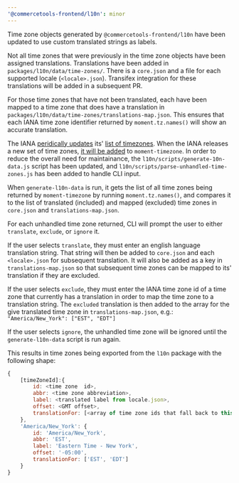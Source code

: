 ```yaml
---
'@commercetools-frontend/l10n': minor
---
```


Time zone objects generated by `@commercetools-frontend/l10n` have been updated to use custom translated strings as labels.

Not all time zones that were previously in the time zone objects have been assigned translations. Translations have been added in `packages/l10n/data/time-zones/`. There is a `core.json` and a file for each supported locale (`<locale>.json`). Transifex integration for these translations will be added in a subsequent PR.

For those time zones that have not been translated, each have been mapped to a time zone that does have a translation in `packages/l10n/data/time-zones/translations-map.json`. This ensures that each IANA time zone identifier returned by `moment.tz.names()` will show an accurate translation.

The IANA [peridically updates](https://www.rfc-editor.org/rfc/rfc6557.html) its' [list of timezones](https://www.iana.org/time-zones). When the IANA releases a new set of time zones, [it will be added](https://momentjs.com/docs/#/-project-status/) to `moment-timezone`. In order to reduce the overall need for maintainance, the `l10n/scripts/generate-10n-data.js` script has been updated, and `l10n/scripts/parse-unhandled-time-zones.js` has been added to handle CLI input.

When `generate-l10n-data` is run, it gets the list of all time zones being returned by `moment-timezone` by running `moment.tz.names()`, and compares it to the list of translated (included) and mapped (excluded) time zones in `core.json` and `translations-map.json`.

For each unhandled time zone returned, CLI will prompt the user to either `translate`, `exclude`, or `ignore` it.

If the user selects `translate`, they must enter an english language translation string. That string will then be added to `core.json` and each `<locale>.json` for subsequent translation. It will also be added as a key in `translations-map.json` so that subsequent time zones can be mapped to its' translation if they are excluded.

If the user selects `exclude`, they must enter the IANA time zone id of a time zone that currently has a translation in order to map the time zone to a translation string. The `excluded` translation is then added to the array for the give translated time zone in `translations-map.json`, e.g.:
`"America/New_York": ["EST", "EDT"]`

If the user selects `ignore`, the unhandled time zone will be ignored until the `generate-l10n-data` script is run again.

This results in time zones being exported from the `l10n` package with the following shape:

```js
{
    [timeZoneId]:{
        id: <time zone  id>,
        abbr: <time zone abbreviation>,
        label: <translated label from locale.json>,
        offset: <GMT offset>,
        translationFor: [<array of time zone ids that fall back to this translation>]
    },
    'America/New_York': {
        id: 'America/New_York',
        abbr: 'EST',
        label: 'Eastern Time - New York',
        offset: '-05:00',
        translationFor: ['EST', 'EDT']
    }
}
```
